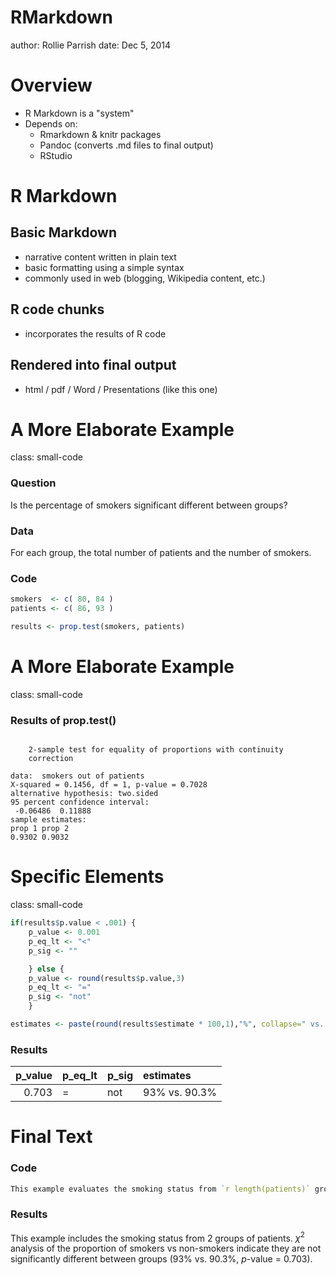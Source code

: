 
<!-- https://github.com/ajlyons/rpres_css -->
<style>

.reveal h1, .reveal h2, .reveal h3 {
  word-wrap: normal;
  -moz-hyphens: none;
}

.footer {
    color: black; background: #E8E8E8;
    position: fixed; top: 90%;
    text-align:center; width:100%;
}

.small-code pre code {
  font-size: 1em;
}


</style>



RMarkdown
===============
author: Rollie Parrish
date: Dec 5, 2014



Overview
===============
- R Markdown is a "system"
- Depends on:
    - Rmarkdown & knitr packages
    - Pandoc (converts .md files to final output)
    - RStudio


R Markdown
================

## Basic Markdown
- narrative content written in plain text
- basic formatting using a simple syntax
- commonly used in web (blogging, Wikipedia content, etc.)

## R code chunks
- incorporates the results of R code

## Rendered into final output
- html / pdf / Word / Presentations (like this one)


A More Elaborate Example
================
class: small-code

### Question
Is the percentage of smokers significant different between groups?

### Data

For each group, the total number of patients and the number of smokers.

### Code

```r
smokers  <- c( 80, 84 )
patients <- c( 86, 93 )

results <- prop.test(smokers, patients)
```


A More Elaborate Example
================
class: small-code

### Results of prop.test()

```

	2-sample test for equality of proportions with continuity
	correction

data:  smokers out of patients 
X-squared = 0.1456, df = 1, p-value = 0.7028
alternative hypothesis: two.sided 
95 percent confidence interval:
 -0.06486  0.11888 
sample estimates:
prop 1 prop 2 
0.9302 0.9032 
```

Specific Elements
=====================
class: small-code


```r
if(results$p.value < .001) {
    p_value <- 0.001
    p_eq_lt <- "<"
    p_sig <- ""

    } else {
    p_value <- round(results$p.value,3)
    p_eq_lt <- "="
    p_sig <- "not"
    }

estimates <- paste(round(results$estimate * 100,1),"%", collapse=" vs. ", sep="")
```

### Results

| p_value|p_eq_lt |p_sig |estimates     |
|-------:|:-------|:-----|:-------------|
|   0.703|=       |not   |93% vs. 90.3% |


Final Text
================

### Code

```r
This example evaluates the smoking status from `r length(patients)` groups of patients. ${\chi}^2$ analysis indicates the proportions of smokers are `r p_sig` significantly different between groups (`r estimates`, $p$-value `r paste(p_eq_lt, p_value)`).
```

### Results

This example includes the smoking status from 2 groups of patients. ${\chi}^2$ analysis of the proportion of smokers vs non-smokers indicate they are not significantly different between groups (93% vs. 90.3%, $p$-value = 0.703).













